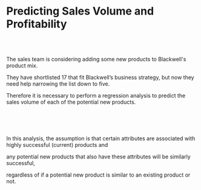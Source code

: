 # Predicting Sales Volume and Profitability
<br>
<br>

The sales team is considering adding some new products to Blackwell's product mix.  

They have shortlisted 17 that fit Blackwell’s business strategy, but now they need help narrowing the list down to five. 

Therefore it is necessary to perform a regression analysis to predict the sales volume of each of the potential new products. 
 
<br>
<br>
<br>

In this analysis, the assumption is that certain attributes are associated with highly successful (current) products and

any potential new products that also have these attributes will be similarly successful, 

regardless of if a potential new product is similar to an existing product or not.
